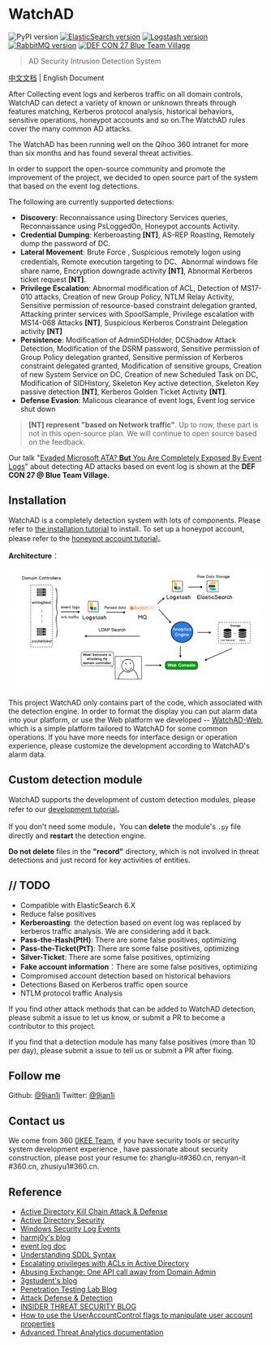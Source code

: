 # WatchAD

![PyPI version](https://img.shields.io/badge/Python-3.6+-blue.svg) [![ElasticSearch version](https://img.shields.io/badge/ElasticSearch-5.X-success.svg)](https://www.elastic.co/guide/en/elasticsearch/reference/5.2/index.html) [![Logstash version](https://img.shields.io/badge/Logstash-6.X-yellowgreen.svg)](https://www.elastic.co/guide/en/logstash/6.2/index.html) [![RabbitMQ version](https://img.shields.io/badge/RabbitMQ-3.7-orange.svg)](https://www.rabbitmq.com/) [![DEF CON 27 Blue Team Village](https://img.shields.io/badge/DEF%20CON%2027-Blue%20Team%20Village-blue.svg)](https://www.blueteamvillage.org/home/dc27/talks#h.p_5uroKErLDdmP)

> AD Security Intrusion Detection System

[中文文档](./README.md) | English Document

After Collecting event logs and kerberos traffic on all domain controls, WatchAD can detect a variety of known or unknown threats through features matching, Kerberos protocol analysis, historical behaviors, sensitive operations, honeypot accounts and so on.The WatchAD rules cover the many common AD attacks.

The WatchAD has been running well on the Qihoo 360 intranet for more than six months and has found several threat activities.

In order to support the open-source community and promote the improvement of the project, we decided to open source part of the system that based on the event log detections.

The following are currently supported detections:
* **Discovery**: Reconnaissance using Directory Services queries, Reconnaissance using PsLoggedOn, Honeypot accounts Activity.
* **Credential Dumping**: Kerberoasting **[NT]**, AS-REP Roasting, Remotely dump the password of DC.
* **Lateral Movement**: Brute Force , Suspicious remotely logon using credentials, Remote execution targeting to DC、Abnormal windows file share name, Encryption downgrade activity **[NT]**, Abnormal Kerberos ticket request **[NT]**.
* **Privilege Escalation**: Abnormal modification of ACL, Detection of MS17-010 attacks, Creation of new Group Policy, NTLM Relay Activity, Sensitive permission of resource-based constraint delegation granted, Attacking printer services with SpoolSample, Privilege escalation with MS14-068 Attacks **[NT]**, Suspicious Kerberos Constraint Delegation activity **[NT]**
* **Persistence**: Modification of AdminSDHolder, DCShadow Attack Detection, Modification of the DSRM password, Sensitive permission of Group Policy delegation granted, Sensitive permission of Kerberos constraint delegated granted, Modification of sensitive groups, Creation of new System Service on DC, Creation of new Scheduled Task on DC, Modification of SIDHistory, Skeleton Key active detection, Skeleton Key passive detection **[NT]**, Kerberos Golden Ticket Activity **[NT]**.
* **Defense Evasion**: Malicous clearance of event logs, Event log service shut down

> **[NT] represent "based on Network traffic"**. Up to now, these part is not in this open-source plan. We will continue to open source based on the feedback.

Our talk "[<u>Evaded Microsoft ATA? **But** You Are Completely Exposed By Event Logs</u>](https://www.blueteamvillage.org/home/dc27/talks#h.p_5uroKErLDdmP)" about detecting AD attacks based on event log is shown at the **DEF CON 27 @ Blue Team Village.**

## Installation


WatchAD is a completely detection system with lots of components. Please refer to [the installation tutorial](https://github.com/0Kee-Team/WatchAD/wiki/install) to install. To set up a honeypot account, please refer to the [honeypot account tutorial](https://github.com/0Kee-Team/WatchAD/wiki/Honeypot-Account)。

**Architecture**：

![Architecture](./images/Architecture.png)

This project WatchAD only contains part of the code, which associated with the detection engine. In order to format the display you can put alarm data into your platform, or use the Web platform we developed -- [WatchAD-Web](https://github.com/0Kee-Team/WatchAD-Web), which is a simple platform tailored to WatchAD for some common operations. If you have more needs for interface design or operation experience, please customize the development according to WatchAD's alarm data.


## Custom detection module

WatchAD supports the development of custom detection modules, please refer to our [development tutorial](https://github.com/0Kee-Team/WatchAD/wiki/Development)。

If you don't need some module，You can **delete** the module's `.py` file directly and **restart** the detection engine.

**Do not delete** files in the **"record"** directory, which is not involved in threat detections and just record for key activities of entities.

## // TODO

- Compatible with ElasticSearch 6.X
- Reduce false positives
- **Kerberoasting**: the detection based on event log was replaced by kerberos traffic analysis. We are considering add it back.
- **Pass-the-Hash(PtH)**: There are some false positives, optimizing
- **Pass-the-Ticket(PtT)**: There are some false positives, optimizing
- **Silver-Ticket**: There are some false positives, optimizing
- **Fake account information**：There are some false positives, optimizing
- Compromised account detection based on historical behaviors
- Detections Based on Kerberos traffic open source
- NTLM protocol traffic Analysis

If you find other attack methods that can be added to WatchAD detection, please submit a issue to let us know, or submit a PR to become a contributor to this project.

If you find that a detection module has many false positives (more than 10 per day), please submit a issue to tell us or submit a PR after fixing.

## Follow me

Github: [@9ian1i](https://github.com/Qianlitp) Twitter: [@9ian1i](https://twitter.com/9ian1i)

## Contact us

We come from 360 [0KEE Team](https://0kee.360.cn/), if you have security tools or security system development experience , have passionate about security construction, please post your resume to: zhanglu-it#360.cn, renyan-it #360.cn, zhusiyu1#360.cn.

## Reference

* [Active Directory Kill Chain Attack & Defense](https://github.com/infosecn1nja/AD-Attack-Defense)
* [Active Directory Security](https://adsecurity.org/)
* [Windows Security Log Events](https://www.ultimatewindowssecurity.com/securitylog/encyclopedia/default.aspx?i=j)
* [harmj0y's blog](https://blog.harmj0y.net/)
* [event log doc](https://docs.microsoft.com/en-us/windows/security/threat-protection/auditing/event-4624)
* [Understanding SDDL Syntax](https://itconnect.uw.edu/wares/msinf/other-help/understanding-sddl-syntax/)
* [Escalating privileges with ACLs in Active Directory](https://blog.fox-it.com/2018/04/26/escalating-privileges-with-acls-in-active-directory/)
* [Abusing Exchange: One API call away from Domain Admin](https://dirkjanm.io/abusing-exchange-one-api-call-away-from-domain-admin/)
* [3gstudent's blog](https://3gstudent.github.io/3gstudent.github.io/)
* [Penetration Testing Lab Blog](https://pentestlab.blog/)
* [Attack Defense & Detection](https://adsecurity.org/?page_id=4031)
* [INSIDER THREAT SECURITY BLOG](https://blog.stealthbits.com/)
* [How to use the UserAccountControl flags to manipulate user account properties](https://support.microsoft.com/en-us/help/305144/how-to-use-useraccountcontrol-to-manipulate-user-account-properties)
* [Advanced Threat Analytics documentation](https://docs.microsoft.com/en-us/advanced-threat-analytics/)